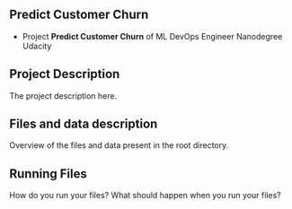 ## Predict Customer Churn

- Project **Predict Customer Churn** of ML DevOps Engineer Nanodegree Udacity

## Project Description
The project description here.

## Files and data description
Overview of the files and data present in the root directory.

## Running Files
How do you run your files? What should happen when you run your files?
